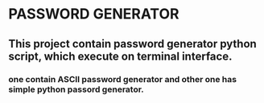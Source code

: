 # PASSWORD GENERATOR #

## This project contain password generator python script, which execute on terminal interface.

### one contain ASCII password generator and other one has simple python passord generator.